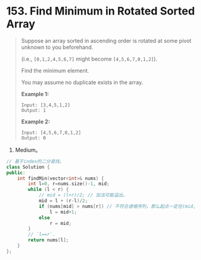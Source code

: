 # 153. Find Minimum in Rotated Sorted Array

> Suppose an array sorted in ascending order is rotated at some pivot unknown to you beforehand.
>
> (i.e.,  `[0,1,2,4,5,6,7]` might become  `[4,5,6,7,0,1,2]`).
>
> Find the minimum element.
>
> You may assume no duplicate exists in the array.
>
> **Example 1:**
>
> ```
> Input: [3,4,5,1,2] 
> Output: 1
> ```
>
> **Example 2:**
>
> ```
> Input: [4,5,6,7,0,1,2]
> Output: 0
> ```

1. Medium。

```cpp
// 基于index的二分查找。
class Solution {
public:
    int findMin(vector<int>& nums) {
        int l=0, r=nums.size()-1, mid;
        while (l < r) {
            // mid = (l+r)/2; // 加法可能溢出。
            mid = l + (r-l)/2;
            if (nums[mid] > nums[r]) // 不符合递增序列，那么起点一定在(mid, r]之间。
                l = mid+1;
            else
                r = mid;
        }
        // `l==r`.
        return nums[l];
    }
};
```

